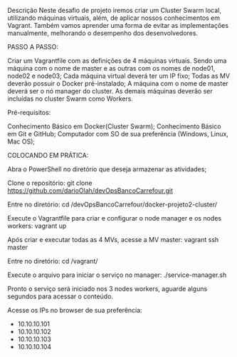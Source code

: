 Descrição
Neste desafio de projeto iremos criar um Cluster Swarm local, utilizando máquinas virtuais, além, de aplicar nossos conhecimentos em Vagrant. Também vamos aprender uma forma de evitar as implementações manualmente, melhorando o desempenho dos desenvolvedores.

PASSO A PASSO:

Criar um Vagrantfile com as definições de 4 máquinas virtuais. Sendo uma máquina com o nome de master e as outras com os nomes de node01, node02 e node03; 
Cada máquina virtual deverá ter um IP fixo; 
Todas as MV deverão possuir o Docker pré-instalado; 
A máquina com o nome de master deverá ser o nó manager do cluster. 
As demais máquinas deverão ser incluídas no cluster Swarm como Workers. 

Pré-requisitos:

Conhecimento Básico em Docker(Cluster Swarm);
Conhecimento Básico em Git e GitHub;
Computador com SO de sua preferência (Windows, Linux, Mac OS);

COLOCANDO EM PRÁTICA:

Abra o PowerShell no diretório que deseja armazenar as atividades;

Clone o repositório: git clone https://github.com/darioOlah/devOpsBancoCarrefour.git

Entre no diretório: cd /devOpsBancoCarrefour/docker-projeto2-cluster/

Execute o Vagrantfile para criar e configurar o node manager e os nodes workers: vagrant up

Após criar e executar todas as 4 MVs, acesse a MV master: vagrant ssh master

Entre no diretório: cd /vagrant/

Execute o arquivo para iniciar o serviço no manager: ./service-manager.sh 

Pronto o serviço será iniciado nos 3 nodes workers, aguarde alguns segundos para acessar o conteúdo.

Acesse os IPs no browser de sua preferência: 
 - 10.10.10.101
 - 10.10.10.102
 - 10.10.10.103
 - 10.10.10.104
